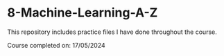 # 8-Machine-Learning-A-Z

This repository includes practice files I have done throughout the course.

Course completed on: 17/05/2024
